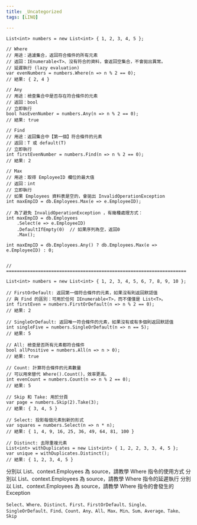 ```yaml
---
title: _Uncategorized
tags: [LINQ]

---
```


```csharp=
List<int> numbers = new List<int> { 1, 2, 3, 4, 5 };

// Where
// 用途：過濾集合，返回符合條件的所有元素
// 返回：IEnumerable<T>、沒有符合的資料，會返回空集合，不會拋出異常。
// 延遲執行 (lazy evaluation)
var evenNumbers = numbers.Where(n => n % 2 == 0);
// 結果: { 2, 4 }

// Any
// 用途：檢查集合中是否存在符合條件的元素
// 返回：bool
// 立即執行
bool hasEvenNumber = numbers.Any(n => n % 2 == 0);
// 結果: true

// Find
// 用途：返回集合中【第一個】符合條件的元素
// 返回：T 或 default(T)
// 立即執行
int firstEvenNumber = numbers.Find(n => n % 2 == 0);
// 結果: 2

// Max
// 用途：取得 EmployeeID 欄位的最大值
// 返回：int
// 立即執行
// 如果 Employees 資料表是空的，會拋出 InvalidOperationException 
int maxEmpID = db.Employees.Max(e => e.EmployeeID);

// 為了避免 InvalidOperationException ，有幾種處理方式：
int maxEmpID = db.Employees
    .Select(e => e.EmployeeID)
    .DefaultIfEmpty(0)  // 如果序列為空，返回0
    .Max();

int maxEmpID = db.Employees.Any() ? db.Employees.Max(e => e.EmployeeID) : 0;


// ====================================================================

List<int> numbers = new List<int> { 1, 2, 3, 4, 5, 6, 7, 8, 9, 10 };

// FirstOrDefault: 返回第一個符合條件的元素，如果沒有則返回默認值
// 與 Find 的區別：可用於任何 IEnumerable<T>，而不僅僅是 List<T>。
int firstEven = numbers.FirstOrDefault(n => n % 2 == 0);
// 結果: 2

// SingleOrDefault: 返回唯一符合條件的元素，如果沒有或有多個則返回默認值
int singleFive = numbers.SingleOrDefault(n => n == 5);
// 結果: 5

// All: 檢查是否所有元素都符合條件
bool allPositive = numbers.All(n => n > 0);
// 結果: true

// Count: 計算符合條件的元素數量
// 可以用來替代 Where().Count()，效率更高。
int evenCount = numbers.Count(n => n % 2 == 0);
// 結果: 5

// Skip 和 Take: 用於分頁
var page = numbers.Skip(2).Take(3);
// 結果: { 3, 4, 5 }

// Select: 投影每個元素到新的形式
var squares = numbers.Select(n => n * n);
// 結果: { 1, 4, 9, 16, 25, 36, 49, 64, 81, 100 }

// Distinct: 去除重複元素
List<int> withDuplicates = new List<int> { 1, 2, 2, 3, 3, 4, 5 };
var unique = withDuplicates.Distinct();
// 結果: { 1, 2, 3, 4, 5 }
```

分別以 List<int>、context.Employees 為 source，請教學 Where 指令的使用方式
分別以 List<int>、context.Employees 為 source，請教學 Where 指令的延遲執行
分別以 List<int>、context.Employees 為 source，請教學 Where 指令的會發生的 Exception
    
    Select、Where、Distinct、First、FirstOrDefault、Single、SingleOrDefault、Find、Count、Any、All、Max、Min、Sum、Average、Take、Skip